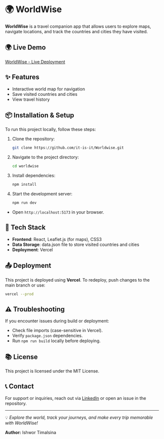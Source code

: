 # 🌍 WorldWise

**WorldWise** is a travel companion app that allows users to explore maps, navigate locations, and track the countries and cities they have visited.

## 🌍 Live Demo

[WorldWise - Live Deployment](https://worldwise-2cx7mcavg-itisits-projects.vercel.app/)

## ✨ Features

- Interactive world map for navigation
- Save visited countries and cities
- View travel history

## 📦 Installation & Setup

To run this project locally, follow these steps:

1. Clone the repository:
   ```sh
   git clone https://github.com/it-is-it/Worldwise.git
   ```
2. Navigate to the project directory:
   ```sh
   cd worldwise
   ```
3. Install dependencies:
   ```sh
   npm install
   ```
4. Start the development server:
   ```sh
   npm run dev
   ```

- Open `http://localhost:5173` in your browser.

## 🚀 Tech Stack

- **Frontend**: React, Leaflet.js (for maps), CSS3
- **Data Storage**: data.json file to store visited countries and cities
- **Deployment**: Vercel

## 📤 Deployment

This project is deployed using **Vercel**. To redeploy, push changes to the main branch or use:

```sh
vercel --prod
```

## ⚠️ Troubleshooting

If you encounter issues during build or deployment:

- Check file imports (case-sensitive in Vercel).
- Verify `package.json` dependencies.
- Run `npm run build` locally before deploying.

## 📚 License

This project is licensed under the MIT License.

## 📞 Contact

For support or inquiries, reach out via [LinkedIn](https://www.linkedin.com/in/ishwortimalsina) or open an issue in the repository.

---

💡 _Explore the world, track your journeys, and make every trip memorable with WorldWise!_

**Author:** Ishwor Timalsina
